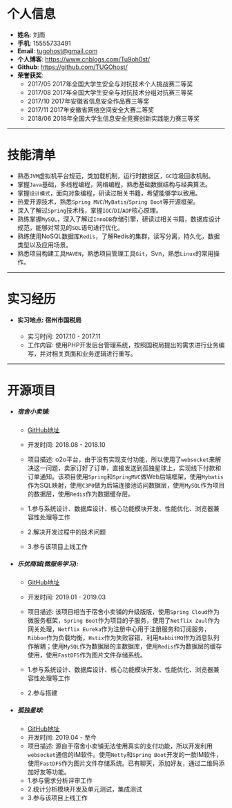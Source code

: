 # 个人信息
 - **姓名**: 刘雨
 - **手机**: 15555733491
 - **Email**: tugohost@gmail.com
 - **个人博客**: https://www.cnblogs.com/Tu9oh0st/
 - **Github**: https://github.com/TUGOhost/
 - **荣誉获奖**: 
   - 2017/05 2017年全国大学生安全与对抗技术个人挑战赛二等奖
   - 2017/08 2017年全国大学生安全与对抗技术分组对抗赛三等奖
   - 2017/10 2017年安徽省信息安全作品赛三等奖
   - 2017/11 2017年安徽省网络空间安全大赛二等奖
   - 2018/06 2018年全国大学生信息安全竞赛创新实践能力赛三等奖  
---
# 技能清单
- 熟悉`JVM`虚拟机平台规范，类加载机制，运行时数据区，`GC`垃圾回收机制。
- 掌握`Java`基础，多线程编程，网络编程，熟悉基础数据结构与经典算法。
- 掌握`设计模式`，面向对象编程，研读过相关书籍，希望能够学以致用。
- 热爱开源技术，熟悉`Spring MVC`/`MyBatis`/`Spring Boot`等开源框架。
- 深入了解过`Spring`技术栈，掌握`IOC`/`DI`/`AOP`核心原理。
- 熟练掌握`MySQL`，深入了解过`InnoDB`存储引擎，研读过相关书籍，数据库设计规范，能够对常见的`SQL`语句进行优化。
- 熟练使用NoSQL数据库`Redis`，了解Redis的集群，读写分离，持久化，数据类型以及应用场景。
- 熟悉项目构建工具`MAVEN`，熟悉项目管理工具`Git`，Svn，熟悉`Linux`的常用操作。
---
# 实习经历
 - #### 实习地点: 宿州市国税局
    - 实习时间: 2017.10 - 2017.11
    - 工作内容: 使用PHP开发后台管理系统，按照国税局提出的需求进行业务编写，并对相关页面和业务逻辑进行重写。
---
# 开源项目
 - ##### 宿舍小卖铺:
   - [GitHub地址](https://github.com/TUGOhost/DormitorySho)
   - 开发时间: 2018.08 - 2018.10

   - 项目描述: o2o平台，由于没有实现支付功能，所以使用了`websocket`来解决这一问题，卖家订好了订单，直接发送到孤独星球上，实现线下付款和订单通知。该项目使用`Spring`和`SpringMVC`做Web后端框架，使用`Mybatis`作为SQL映射，使用`C3P0`做为后端连接池访问数据层，使用`MySQL`作为项目的数据层，使用`Redis`作为数据缓存层。

   - 1.参与系统设计、数据库设计、核心功能模块开发、性能优化、浏览器兼容性处理等工作
   - 2.解决开发过程中的技术问题
   - 3.参与该项目上线工作

- ##### 乐优商城(微服务学习):
  - [GitHub地址](https://github.com/TUGOhost/leyou)
  - 开发时间: 2019.01 - 2019.03
  - 项目描述: 该项目相当于宿舍小卖铺的升级版版，使用`Spring Cloud`作为微服务框架，`Spring Boot`作为项目的子服务，使用了`Netflix Zuul`作为网关处理，`Netflix Eureka`作为注册中心用于注册服务和订阅服务，`Ribbon`作为负载均衡，`Hstix`作为失败容错，利用`RabbitMQ`作为消息队列作解耦；使用`MySQL`作为数据层的主数据库，使用`Redis`作为数据层的缓存使用，使用`FastDFS`作为图片文件存储系统。

  - 1.参与系统设计、数据库设计、核心功能模块开发、性能优化、浏览器兼容性处理等工作
  - 2.参与搭建
- ##### 孤独星球:
  - [GitHub地址](https://github.com/TUGOhost/LonelyPlanet)
  - 开发时间: 2019.04 - 至今
  - 项目描述: 源自于宿舍小卖铺无法使用真实的支付功能，所以开发利用`websocket`通信的IM软件。使用`Netty`和`Spring Boot`开发的一款IM软件，使用`FastDFS`作为图片文件存储系统。已有聊天，添加好友，通过二维码添加好友等功能。
  - 1.参与需求分析评审工作
  - 2.统计分析模块开发及单元测试，集成测试
  - 3.参与该项目上线工作
